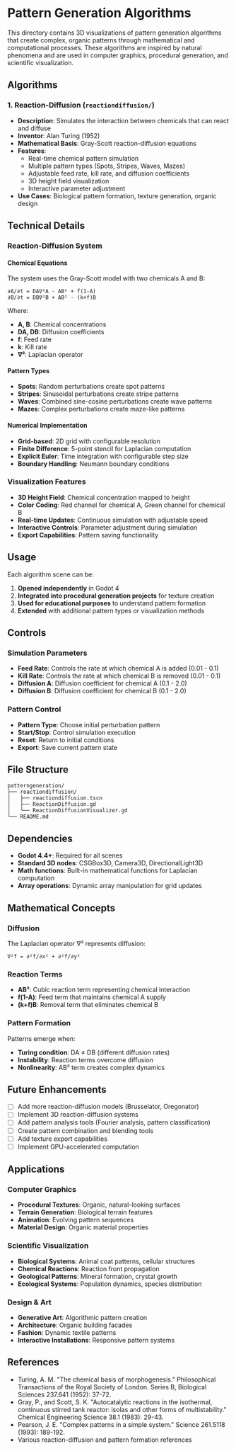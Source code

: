 # Pattern Generation Algorithms

This directory contains 3D visualizations of pattern generation algorithms that create complex, organic patterns through mathematical and computational processes. These algorithms are inspired by natural phenomena and are used in computer graphics, procedural generation, and scientific visualization.

## Algorithms

### 1. Reaction-Diffusion (`reactiondiffusion/`)
- **Description**: Simulates the interaction between chemicals that can react and diffuse
- **Inventor**: Alan Turing (1952)
- **Mathematical Basis**: Gray-Scott reaction-diffusion equations
- **Features**:
  - Real-time chemical pattern simulation
  - Multiple pattern types (Spots, Stripes, Waves, Mazes)
  - Adjustable feed rate, kill rate, and diffusion coefficients
  - 3D height field visualization
  - Interactive parameter adjustment
- **Use Cases**: Biological pattern formation, texture generation, organic design

## Technical Details

### Reaction-Diffusion System

#### Chemical Equations
The system uses the Gray-Scott model with two chemicals A and B:

```
∂A/∂t = DA∇²A - AB² + f(1-A)
∂B/∂t = DB∇²B + AB² - (k+f)B
```

Where:
- **A, B**: Chemical concentrations
- **DA, DB**: Diffusion coefficients
- **f**: Feed rate
- **k**: Kill rate
- **∇²**: Laplacian operator

#### Pattern Types
- **Spots**: Random perturbations create spot patterns
- **Stripes**: Sinusoidal perturbations create stripe patterns
- **Waves**: Combined sine-cosine perturbations create wave patterns
- **Mazes**: Complex perturbations create maze-like patterns

#### Numerical Implementation
- **Grid-based**: 2D grid with configurable resolution
- **Finite Difference**: 5-point stencil for Laplacian computation
- **Explicit Euler**: Time integration with configurable step size
- **Boundary Handling**: Neumann boundary conditions

### Visualization Features
- **3D Height Field**: Chemical concentration mapped to height
- **Color Coding**: Red channel for chemical A, Green channel for chemical B
- **Real-time Updates**: Continuous simulation with adjustable speed
- **Interactive Controls**: Parameter adjustment during simulation
- **Export Capabilities**: Pattern saving functionality

## Usage

Each algorithm scene can be:
1. **Opened independently** in Godot 4
2. **Integrated into procedural generation projects** for texture creation
3. **Used for educational purposes** to understand pattern formation
4. **Extended** with additional pattern types or visualization methods

## Controls

### Simulation Parameters
- **Feed Rate**: Controls the rate at which chemical A is added (0.01 - 0.1)
- **Kill Rate**: Controls the rate at which chemical B is removed (0.01 - 0.1)
- **Diffusion A**: Diffusion coefficient for chemical A (0.1 - 2.0)
- **Diffusion B**: Diffusion coefficient for chemical B (0.1 - 2.0)

### Pattern Control
- **Pattern Type**: Choose initial perturbation pattern
- **Start/Stop**: Control simulation execution
- **Reset**: Return to initial conditions
- **Export**: Save current pattern state

## File Structure

```
patterngeneration/
├── reactiondiffusion/
│   ├── reactiondiffusion.tscn
│   ├── ReactionDiffusion.gd
│   └── ReactionDiffusionVisualizer.gd
└── README.md
```

## Dependencies

- **Godot 4.4+**: Required for all scenes
- **Standard 3D nodes**: CSGBox3D, Camera3D, DirectionalLight3D
- **Math functions**: Built-in mathematical functions for Laplacian computation
- **Array operations**: Dynamic array manipulation for grid updates

## Mathematical Concepts

### Diffusion
The Laplacian operator ∇² represents diffusion:
```
∇²f = ∂²f/∂x² + ∂²f/∂y²
```

### Reaction Terms
- **AB²**: Cubic reaction term representing chemical interaction
- **f(1-A)**: Feed term that maintains chemical A supply
- **(k+f)B**: Removal term that eliminates chemical B

### Pattern Formation
Patterns emerge when:
- **Turing condition**: DA ≠ DB (different diffusion rates)
- **Instability**: Reaction terms overcome diffusion
- **Nonlinearity**: AB² term creates complex dynamics

## Future Enhancements

- [ ] Add more reaction-diffusion models (Brusselator, Oregonator)
- [ ] Implement 3D reaction-diffusion systems
- [ ] Add pattern analysis tools (Fourier analysis, pattern classification)
- [ ] Create pattern combination and blending tools
- [ ] Add texture export capabilities
- [ ] Implement GPU-accelerated computation

## Applications

### Computer Graphics
- **Procedural Textures**: Organic, natural-looking surfaces
- **Terrain Generation**: Biological terrain features
- **Animation**: Evolving pattern sequences
- **Material Design**: Organic material properties

### Scientific Visualization
- **Biological Systems**: Animal coat patterns, cellular structures
- **Chemical Reactions**: Reaction front propagation
- **Geological Patterns**: Mineral formation, crystal growth
- **Ecological Systems**: Population dynamics, species distribution

### Design & Art
- **Generative Art**: Algorithmic pattern creation
- **Architecture**: Organic building facades
- **Fashion**: Dynamic textile patterns
- **Interactive Installations**: Responsive pattern systems

## References

- Turing, A. M. "The chemical basis of morphogenesis." Philosophical Transactions of the Royal Society of London. Series B, Biological Sciences 237.641 (1952): 37-72.
- Gray, P., and Scott, S. K. "Autocatalytic reactions in the isothermal, continuous stirred tank reactor: isolas and other forms of multistability." Chemical Engineering Science 38.1 (1983): 29-43.
- Pearson, J. E. "Complex patterns in a simple system." Science 261.5118 (1993): 189-192.
- Various reaction-diffusion and pattern formation references
